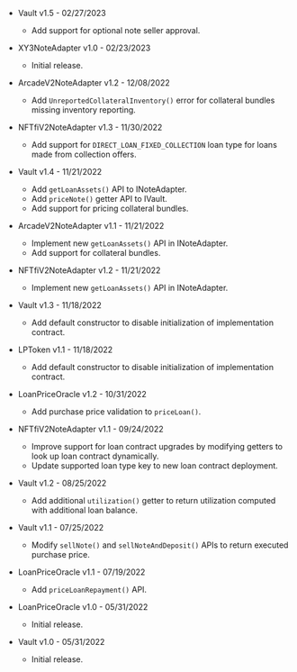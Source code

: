 * Vault v1.5 - 02/27/2023
    * Add support for optional note seller approval.

* XY3NoteAdapter v1.0 - 02/23/2023
    * Initial release.

* ArcadeV2NoteAdapter v1.2 - 12/08/2022
    * Add `UnreportedCollateralInventory()` error for collateral bundles missing
      inventory reporting.

* NFTfiV2NoteAdapter v1.3 - 11/30/2022
    * Add support for `DIRECT_LOAN_FIXED_COLLECTION` loan type for loans made
      from collection offers.

* Vault v1.4 - 11/21/2022
    * Add `getLoanAssets()` API to INoteAdapter.
    * Add `priceNote()` getter API to IVault.
    * Add support for pricing collateral bundles.
* ArcadeV2NoteAdapter v1.1 - 11/21/2022
    * Implement new `getLoanAssets()` API in INoteAdapter.
    * Add support for collateral bundles.
* NFTfiV2NoteAdapter v1.2 - 11/21/2022
    * Implement new `getLoanAssets()` API in INoteAdapter.

* Vault v1.3 - 11/18/2022
    * Add default constructor to disable initialization of implementation
      contract.
* LPToken v1.1 - 11/18/2022
    * Add default constructor to disable initialization of implementation
      contract.

* LoanPriceOracle v1.2 - 10/31/2022
    * Add purchase price validation to `priceLoan()`.

* NFTfiV2NoteAdapter v1.1 - 09/24/2022
    * Improve support for loan contract upgrades by modifying getters to look
      up loan contract dynamically.
    * Update supported loan type key to new loan contract deployment.

* Vault v1.2 - 08/25/2022
    * Add additional `utilization()` getter to return utilization computed with
      additional loan balance.

* Vault v1.1 - 07/25/2022
    * Modify `sellNote()` and `sellNoteAndDeposit()` APIs to return executed
      purchase price.

* LoanPriceOracle v1.1 - 07/19/2022
    * Add `priceLoanRepayment()` API.

* LoanPriceOracle v1.0 - 05/31/2022
    * Initial release.
* Vault v1.0 - 05/31/2022
    * Initial release.

